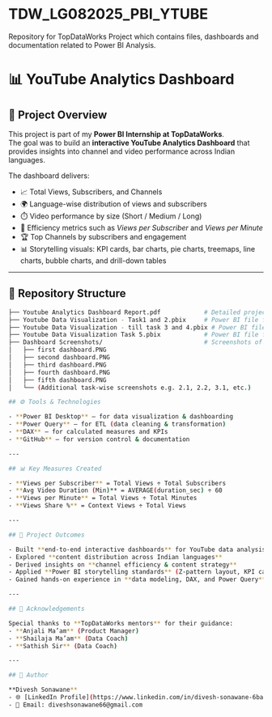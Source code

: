 # TDW_LG082025_PBI_YTUBE
Repository for TopDataWorks Project which contains files, dashboards and documentation related to Power BI Analysis.

# 📊 YouTube Analytics Dashboard  

## 📌 Project Overview  
This project is part of my **Power BI Internship at TopDataWorks**.  
The goal was to build an **interactive YouTube Analytics Dashboard** that provides insights into channel and video performance across Indian languages.  

The dashboard delivers:  
- 📈 Total Views, Subscribers, and Channels  
- 🌍 Language-wise distribution of views and subscribers  
- ⏱️ Video performance by size (Short / Medium / Long)  
- 🔎 Efficiency metrics such as *Views per Subscriber* and *Views per Minute*  
- 🏆 Top Channels by subscribers and engagement  
- 📊 Storytelling visuals: KPI cards, bar charts, pie charts, treemaps, line charts, bubble charts, and drill-down tables  

---

## 📂 Repository Structure  

```bash
├── Youtube Analytics Dashboard Report.pdf            # Detailed project report
├── Youtube Data Visualization - Task1 and 2.pbix     # Power BI file for Task 1 & 2
├── Youtube Data Visualization - till task 3 and 4.pbix # Power BI file for Task 3 & 4
├── Youtube Data Visualization Task 5.pbix            # Power BI file for Task 5
├── Dashboard Screenshots/                            # Screenshots of dashboards
│   ├── first dashboard.PNG
│   ├── second dashboard.PNG
│   ├── third dashboard.PNG
│   ├── fourth dashboard.PNG
│   ├── fifth dashboard.PNG
│   └── (Additional task-wise screenshots e.g. 2.1, 2.2, 3.1, etc.)

## ⚙️ Tools & Technologies  

- **Power BI Desktop** – for data visualization & dashboarding  
- **Power Query** – for ETL (data cleaning & transformation)  
- **DAX** – for calculated measures and KPIs  
- **GitHub** – for version control & documentation  

---

## 📊 Key Measures Created  

- **Views per Subscriber** = Total Views ÷ Total Subscribers  
- **Avg Video Duration (Min)** = AVERAGE(duration_sec) ÷ 60  
- **Views per Minute** = Total Views ÷ Total Minutes  
- **Views Share %** = Context Views ÷ Total Views  

---

## 🎯 Project Outcomes  

- Built **end-to-end interactive dashboards** for YouTube data analysis  
- Explored **content distribution across Indian languages**  
- Derived insights on **channel efficiency & content strategy**  
- Applied **Power BI storytelling standards** (Z-pattern layout, KPI cards, advanced visuals)  
- Gained hands-on experience in **data modeling, DAX, and Power Query**  

---

## 🙏 Acknowledgements  

Special thanks to **TopDataWorks mentors** for their guidance:  
- **Anjali Ma’am** (Product Manager)  
- **Shailaja Ma’am** (Data Coach)  
- **Sathish Sir** (Data Coach)  

---

## 🚀 Author  

**Divesh Sonawane**  
- 🌐 [LinkedIn Profile](https://www.linkedin.com/in/divesh-sonawane-6ba631297)  
- 📧 Email: diveshsonawane66@gmail.com  
